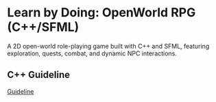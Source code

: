 # Learn by Doing: OpenWorld RPG (C++/SFML)

A 2D open-world role-playing game built with C++ and SFML, featuring exploration, quests, combat, and dynamic NPC interactions.

## C++ Guideline
<a href="">Guideline</a>